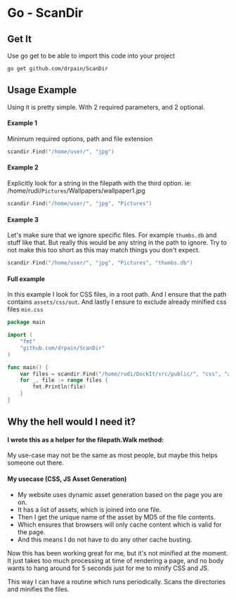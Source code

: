# Go - ScanDir

## Get It
Use go get to be able to import this code into your project

```shell
go get github.com/drpain/ScanDir
```

## Usage Example
Using it is pretty simple. With  2 required parameters, and 2 optional.

#### Example 1
Minimum required options, path and file extension

```go
scandir.Find("/home/user/", "jpg")
```


#### Example 2
Explicitly look for a string in the filepath with the third option. ie: /home/rudi/```Pictures```/Wallpapers/wallpaper1.jpg
```go
scandir.Find("/home/user/", "jpg", "Pictures")
```


#### Example 3
Let's make sure that we ignore specific files. For example ```thumbs.db``` and stuff like that. But really this would be any string in the path to ignore. Try to not make this too short as this may match things you don't expect.
```go
scandir.Find("/home/user/", "jpg", "Pictures", "thumbs.db")
```


#### Full example
In this example I look for CSS files, in a root path. And I ensure that the path contains ```assets/css/out```. And lastly I ensure to exclude already minified css files ```min.css```
```go
package main

import (
    "fmt"
    "github.com/drpain/ScanDir"
)

func main() {
    var files = scandir.Find("/home/rudi/DockIt/src/public/", "css", "assets/css/out", "min.css")
    for _, file := range files {
        fmt.Println(file)
    }
}
```

## Why the hell would I need it?
#### I wrote this as a helper for the filepath.Walk method:

My use-case may not be the same as most people, but maybe this helps someone out there.

#### My usecase (CSS, JS Asset Generation)
* My website uses dynamic asset generation based on the page you are on.
* It has a list of assets, which is joined into one file.
* Then I get the unique name of the asset by MD5 of the file contents.
* Which ensures that browsers will only cache content which is valid for the page.
* And this means I do not have to do any other cache busting.

Now this has been working great for me, but it's not minified at the moment. It just takes too much processing at time of rendering a page, and no body wants to hang around for 5 seconds just for me to minify CSS and JS.

This way I can have a routine which runs periodically. Scans the directories and minifies the files.

